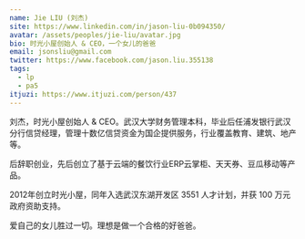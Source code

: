```yaml
---
name: Jie LIU (刘杰)
site: https://www.linkedin.com/in/jason-liu-0b094350/
avatar: /assets/peoples/jie-liu/avatar.jpg
bio: 时光小屋创始人 & CEO，一个女儿的爸爸
email: jsonsliu@gmail.com
twitter: https://www.facebook.com/jason.liu.355138
tags:
  - lp
  - pa5
itjuzi: https://www.itjuzi.com/person/437
---
```


刘杰，时光小屋创始人 & CEO。武汉大学财务管理本科，毕业后任浦发银行武汉分行信贷经理，管理十数亿信贷资金为国企提供服务，行业覆盖教育、建筑、地产等。

后辞职创业，先后创立了基于云端的餐饮行业ERP云掌柜、天天券、豆瓜移动等产品。

2012年创立时光小屋，同年入选武汉东湖开发区 3551 人才计划，并获 100 万元政府资助支持。

爱自己的女儿胜过一切。理想是做一个合格的好爸爸。
